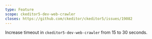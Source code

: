 ```yaml
---
type: Feature
scope: ckeditor5-dev-web-crawler
closes: https://github.com/ckeditor/ckeditor5/issues/19082
---
```


Increase timeout in `ckeditor5-dev-web-crawler` from 15 to 30 seconds.
